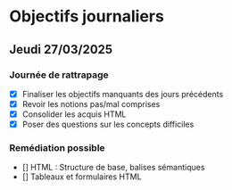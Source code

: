 # Objectifs journaliers

## Jeudi 27/03/2025

### Journée de rattrapage

- [X] Finaliser les objectifs manquants des jours précédents
- [x] Revoir les notions pas/mal comprises
- [x] Consolider les acquis HTML
- [x] Poser des questions sur les concepts difficiles

### Remédiation possible

- [] HTML : Structure de base, balises sémantiques
- [] Tableaux et formulaires HTML
